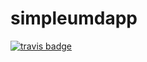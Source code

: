 simpleumdapp
============

[![travis badge](http://img.shields.io/travis/cpacey/simpleumdapp.svg)](https://travis-ci.org/cpacey/simpleumdapp)
